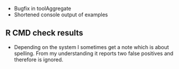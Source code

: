 * Bugfix in toolAggregate
* Shortened console output of examples

## R CMD check results
* Depending on the system I sometimes get a note which is about spelling. From my understanding it reports two false positives and therefore is ignored.
